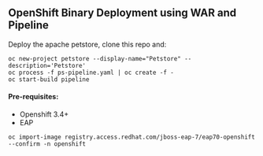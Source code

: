 ## OpenShift Binary Deployment using WAR and Pipeline

Deploy the apache petstore, clone this repo and:

```
oc new-project petstore --display-name="Petstore" --description='Petstore'
oc process -f ps-pipeline.yaml | oc create -f -
oc start-build pipeline
```

#### Pre-requisites:
- Openshift 3.4+
- EAP
```
oc import-image registry.access.redhat.com/jboss-eap-7/eap70-openshift --confirm -n openshift
```